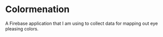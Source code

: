 # Colormenation
A Firebase application that I am using to collect data for mapping out eye pleasing colors.
